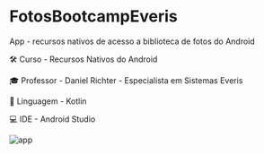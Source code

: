 # FotosBootcampEveris

 App -  recursos nativos de acesso a biblioteca de fotos do Android
 
 🛠️ Curso - Recursos Nativos do Android
 
 🎓 Professor - Daniel Richter - Especialista em Sistemas Everis
 
 📱 Linguagem - Kotlin

💻 IDE - Android Studio
 
 
 ![app](https://github.com/Mayconfuzita86/FotoBootcampEveris/blob/main/FotosBootcamp/app/src/main/res/drawable-v24/foto_app.PNG)
 

